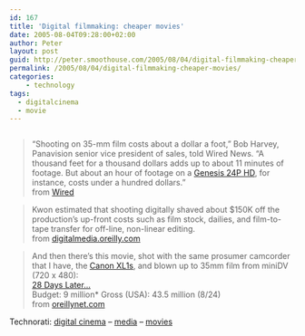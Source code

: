 ```yaml
---
id: 167
title: 'Digital filmmaking: cheaper movies'
date: 2005-08-04T09:28:00+02:00
author: Peter
layout: post
guid: http://peter.smoothouse.com/2005/08/04/digital-filmmaking-cheaper-movies/
permalink: /2005/08/04/digital-filmmaking-cheaper-movies/
categories:
    - technology
tags:
  - digitalcinema
  - movie
---
```

[<img src="http://blog.forret.com/blog/uploaded_images/CanonXL1Ssepia-799590.jpg" border="0" alt="" />](http://blog.forret.com/blog/uploaded_images/CanonXL1Ssepia-702983.jpg)

> &#8220;Shooting on 35-mm film costs about a dollar a foot,&#8221; Bob Harvey, Panavision senior vice president of sales, told Wired News. &#8220;A thousand feet for a thousand dollars adds up to about 11 minutes of footage. But about an hour of footage on a [Genesis 24P HD](http://www.panavision.com/product_detail.php?maincat=1&cat=36&id=338&node=c0,c202,c203), for instance, costs under a hundred dollars.&#8221;  
> from [Wired](http://www.wired.com/news/digiwood/0,1412,68406,00.html) 

> Kwon estimated that shooting digitally shaved about $150K off the production&#8217;s up-front costs such as film stock, dailies, and film-to-tape transfer for off-line, non-linear editing.  
> from [digitalmedia.oreilly.com](http://digitalmedia.oreilly.com/2005/02/09/hd.html)

> And then there&#8217;s this movie, shot with the same prosumer camcorder that I have, the [Canon XL1s](http://www.canon-europe.com/For_Home/Product_Finder/Camcorders/Digital/XL1s/index.asp?ComponentID=25637&SourcePageID=26346#1), and blown up to 35mm film from miniDV (720 x 480):  
> [28 Days Later&#8230;](http://www.imdb.com/title/tt0289043/)  
> Budget: 9 million* Gross (USA): 43.5 million (8/24)  
> from [oreillynet.com](http://www.oreillynet.com/pub/wlg/3768)

Technorati: <a href="http://technorati.com/tag/digital-cinema" rel="tag">digital cinema</a> &#8211; <a href="http://technorati.com/tag/media" rel="tag">media</a> &#8211; <a href="http://technorati.com/tag/movies" rel="tag">movies</a>
